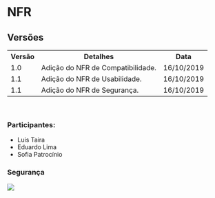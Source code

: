 # NFR
<div class="line"></div>

## Versões

<table class="versions">
	<tr>
		<th class="version_header">Versão</th>
		<th>Detalhes</th>
		<th>Data</th>
	</tr>
	<tr>
		<td>1.0</td>
		<td>Adição do NFR de Compatibilidade.</td>
		<td>16/10/2019</td>
  </tr>
  <tr>
		<td>1.1</td>
		<td>Adição do NFR de Usabilidade.</td>
		<td>16/10/2019</td>
	</tr>
	<tr>
		<td>1.1</td>
		<td>Adição do NFR de Segurança.</td>
		<td>16/10/2019</td>
	</tr>
</table> 
<br>

### Participantes:
- Luis Taira
- Eduardo Lima
- Sofia Patrocínio

### Segurança

<img src="../../assets/images/NFR/NFR-Seguranca.png">